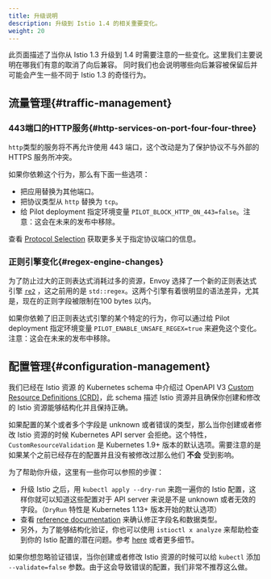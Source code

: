 ```yaml
---
title: 升级说明
description: 升级到 Istio 1.4 的相关重要变化。
weight: 20
---
```


此页面描述了当你从 Istio 1.3 升级到 1.4 时需要注意的一些变化。这里我们主要说明在哪我们有意的取消了向后兼容。
同时我们也会说明哪些向后兼容被保留后并可能会产生一些不同于 Istio 1.3 的奇怪行为。

## 流量管理{#traffic-management}

### 443端口的HTTP服务{#http-services-on-port-four-four-three}

`http`类型的服务将不再允许使用 443 端口，这个改动是为了保护协议不与外部的 HTTPS 服务所冲突。

如果你依赖这个行为，那么有下面一些选项：

* 把应用替换为其他端口。
* 把协议类型从 `http` 替换为 `tcp`。
* 给 Pilot deployment 指定环境变量 `PILOT_BLOCK_HTTP_ON_443=false`。注意：这会在未来的发布中移除。

查看 [Protocol Selection](/zh/docs/ops/traffic-management/protocol-selection/) 获取更多关于指定协议端口的信息。

### 正则引擎变化{#regex-engine-changes}

为了防止过大的正则表达式消耗过多的资源，Envoy 选择了一个新的正则表达式引擎 [`re2`](https://github.com/google/re2) ，这之前用的是 `std::regex`。这两个引擎有着很明显的语法差异，尤其是，现在的正则字段被限制在100 bytes 以内。

如果你依赖了旧正则表达式引擎的某个特定的行为，你可以通过给 Pilot deployment 指定环境变量 `PILOT_ENABLE_UNSAFE_REGEX=true` 来避免这个变化。注意：这会在未来的发布中移除。

## 配置管理{#configuration-management}

我们已经在 Istio 资源 的 Kubernetes schema 中介绍过 OpenAPI V3 [Custom Resource Definitions (CRD)](https://kubernetes.io/docs/concepts/extend-kubernetes/api-extension/custom-resources/#customresourcedefinitions)，此 schema 描述 Istio 资源并且确保你创建和修改的 Istio 资源能够结构化并且保持正确。

如果配置的某个或者多个字段是 unknown 或者错误的类型，那么当你创建或者修改 Istio 资源的时候 Kubernetes API server 会拒绝。这个特性，`CustomResourceValidation` 是 Kubernetes 1.9+ 版本的默认选项。需要注意的是如果某个之前已经存在的配置并且没有被修改过那么他们 __不会__ 受到影响。

为了帮助你升级，这里有一些你可以参照的步骤：

* 升级 Istio 之后，用 `kubectl apply --dry-run` 来跑一遍你的 Istio 配置，这样你就可以知道这些配置对于 API server 来说是不是 unknown 或者无效的字段。（`DryRun` 特性是 Kubernetes 1.13+ 版本开始的默认选项）
* 查看 [reference documentation](/zh/docs/reference/config/) 来确认修正字段名和数据类型。
* 另外，为了能够结构化验证，你也可以使用 `istioctl x analyze` 来帮助检查到你的 Istio 配置的潜在问题。参考 [here](/zh/docs/ops/diagnostic-tools/istioctl-analyze/) 或者更多细节。

如果你想忽略验证错误，当你创建或者修改 Istio 资源的时候可以给 `kubectl` 添加 `--validate=false` 参数。由于这会导致错误的配置，我们非常不推荐这么做。
